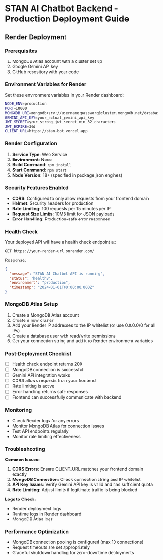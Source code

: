 # STAN AI Chatbot Backend - Production Deployment Guide

## Render Deployment

### Prerequisites
1. MongoDB Atlas account with a cluster set up
2. Google Gemini API key
3. GitHub repository with your code

### Environment Variables for Render

Set these environment variables in your Render dashboard:

```bash
NODE_ENV=production
PORT=10000
MONGODB_URI=mongodb+srv://username:password@cluster.mongodb.net/database?retryWrites=true&w=majority
GEMINI_API_KEY=your_actual_gemini_api_key
JWT_SECRET=your_strong_jwt_secret_min_32_characters
JWT_EXPIRE=30d
CLIENT_URL=https://stan-bot.vercel.app
```

### Render Configuration

1. **Service Type**: Web Service
2. **Environment**: Node
3. **Build Command**: `npm install`
4. **Start Command**: `npm start`
5. **Node Version**: 18+ (specified in package.json engines)

### Security Features Enabled

- **CORS**: Configured to only allow requests from your frontend domain
- **Helmet**: Security headers for production
- **Rate Limiting**: 100 requests per 15 minutes per IP
- **Request Size Limits**: 10MB limit for JSON payloads
- **Error Handling**: Production-safe error responses

### Health Check

Your deployed API will have a health check endpoint at:
```
GET https://your-render-url.onrender.com/
```

Response:
```json
{
  "message": "STAN AI Chatbot API is running",
  "status": "healthy",
  "environment": "production",
  "timestamp": "2024-01-01T00:00:00.000Z"
}
```

### MongoDB Atlas Setup

1. Create a MongoDB Atlas account
2. Create a new cluster
3. Add your Render IP addresses to the IP whitelist (or use 0.0.0.0/0 for all IPs)
4. Create a database user with read/write permissions
5. Get your connection string and add it to Render environment variables

### Post-Deployment Checklist

- [ ] Health check endpoint returns 200
- [ ] MongoDB connection is successful
- [ ] Gemini API integration works
- [ ] CORS allows requests from your frontend
- [ ] Rate limiting is active
- [ ] Error handling returns safe responses
- [ ] Frontend can successfully communicate with backend

### Monitoring

- Check Render logs for any errors
- Monitor MongoDB Atlas for connection issues
- Test API endpoints regularly
- Monitor rate limiting effectiveness

### Troubleshooting

**Common Issues:**

1. **CORS Errors**: Ensure CLIENT_URL matches your frontend domain exactly
2. **MongoDB Connection**: Check connection string and IP whitelist
3. **API Key Issues**: Verify Gemini API key is valid and has sufficient quota
4. **Rate Limiting**: Adjust limits if legitimate traffic is being blocked

**Logs to Check:**
- Render deployment logs
- Runtime logs in Render dashboard
- MongoDB Atlas logs

### Performance Optimization

- MongoDB connection pooling is configured (max 10 connections)
- Request timeouts are set appropriately
- Graceful shutdown handling for zero-downtime deployments
